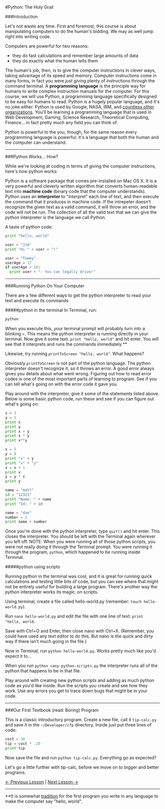 #Python: The Holy Grail

###Introduction

Let's not waste any time.  First and foremost, this course is about manipulating computers to do the human's bidding.  We may as well jump right into writing code.

Computers are powerful for two reasons:

* they do fast calculations and remember large amounts of data
* they do exactly what the human tells them

The human's job, then, is to give the computer instructions in clever ways, taking advantage of its speed and memory.  Computer instructions come in many forms, in fact you were just giving plenty of instructions through the command terminal.  A **programming language** is the principle way for humans to write complex instruction manuals for the computer.  For this course, we will use Python, a programming language specifically designed to be easy for humans to read.  Python is a hugely popular language, and it's no joke either.  Python is used by Google, NASA, IBM, and [countless other organizations](https://wiki.python.org/moin/OrganizationsUsingPython).  You'll be learning a programming language that is used in Web Development, Gaming, Science Research, Theoretical Computing, Finance... in fact pretty much any field you can think of.

Python is powerful to the you, though, for the same reason every programming language is powerful: it's a language that both the human and the computer can understand.

<hr>

###Python Works... How?

While we're looking at coding in terms of giving the computer instructions, here's how python works:

Python is a software package that comes pre-installed on Mac OS X. It is a very powerful and cleverly written algorithm that converts human-readable text into **machine code** (binary code that the computer understands).  Python uses an **interpreter** to "interpret" each line of text, and then execute the command that it produces in machine code.  If the intrepeter doesn't recognize the given text as a valid command, it will throw an error, and the code will not be run.  The collection of all the valid text that we can give the python interpreter *is* the language we call Python.

A taste of python code:

```python
print "hello, world"
```

```python
user = "Jim"
print "Hi " + user + "!"
```

```python
user = "Tommy"
userAge = 17
if userAge > 16:
  print user + ": You can legally drive!"
```

<hr>

###Running Python On Your Computer

There are a few different ways to get the python interpreter to read your text and execute its commands:

#####python in the terminal
In Terminal, run:

```bash
python
```

When you execute this, your terminal prompt will probably turn into a blinking `>`.  This means the python interpreter is running directly in your terminal.  Now give it some text: `print "hello, world"` and hit enter. You will see that it interprets and runs the commands immediately.**

Likewise, try running `printToScreen "hello, world"`.  What happens?

Obviously `printToScreen` is not part of the python language.  The python interpreter doesn't recognize it, so it throws an error.  A good error always gives you details about what went wrong.  Figuring out how to read error codes is one of the most important parts of learning to program.  See if you can tell what's going on with the error code it gave you.

Play around with the interpreter, give it some of the statements listed above.  Below is some basic python code, run these and see if you can figure out what's going on:

```python
x = 3
y = 2
print x
print y
print x + y
print x * y
print x**y
```

```python
x = 5
y = 8
print "x" + y
print "x" + "y"
x = x + 1
print x
y = y * x
print y
```

```python
name = "matt"
id = "12321"
print "Name: " + name
print "Id: " + id
```

```python
name = "dan"
number = 2
print name + number
```

Once you're done with the python interpreter, type `quit()` and hit enter.  This closes the interpreter.  You should be left with the Terminal again wherever you left off.  NOTE: When you were running all of those python scripts, you were not really doing it through the Terminal prompt.  You were running it through the program, `python`, which happened to be running inside Terminal.

#####python using scripts

Running python in the terminal was cool, and it is great for running quick calculations and testing little bits of code, but you can see where that might not be entirely useful for building a large program.  There's another way the python interpreter works its magic: on scripts.

Using terminal, create a file called hello-world.py (remember: `touch hello-world.py`).

Run `nano hello-world.py` and edit the file with one line of text: `print "hello, world`.

Save with Ctrl+O and Enter, then close nano with Ctrl+X.  (Remember, you could have used any text editor to do this.  But nano is the quick and dirty way if there isn't much going in the file.)

Now in Terminal, run `python hello-world.py`.  Works pretty much like you'd expect it to...

When you run `python <any-python-script>.py` the interpreter runs all of the python that happens to be in that file.

Play around with creating new python scripts and adding as much python code as you'd like inside.  Run the scripts you create and see how they work.  Use any errors you get to trace down bugs that might be in your code.

<hr>

###Our First Textbook (read: Boring) Program

This is a classic introductory program.  Create a new file, call it `tip-calc.py` and save it in the `~/Developer/cfp` directory.  Inside just put three lines of code:

```python
cost = 30
tip = cost * .20
print tip
```

Now save the file and run `python tip-calc.py`.  Everything go as expected?

Let's go a little further with tip-calc, before we move on to bigger and better programs.

[<- Previous Lesson]() | [Next Lesson ->]()

----------------------------
**It is somewhat [tradition](http://en.wikipedia.org/wiki/%22Hello,_world!%22_program) for the first program you write in any language to make the computer say "hello, world".
